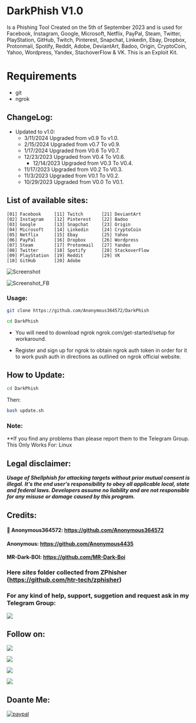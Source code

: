 # DarkPhish V1.0
Is a Phishing Tool Created on the 5th of September 2023 and is used for Facebook, Instagram, Google, Microsoft, Netflix, PayPal, Steam, Twitter, PlayStation, GitHub, Twitch, Pinterest, Snapchat, Linkedin, Ebay, Dropbox, Protonmail, Spotify, Reddit, Adobe, DeviantArt, Badoo, Origin, CryptoCoin, Yahoo, Wordpress, Yandex, StachoverFlow & VK. This is an Exploit Kit.

# Requirements
- git
- ngrok

## ChangeLog:
- Updated to v1.0:
	- 3/11/2024 Upgraded from v0.9 To v1.0.
	- 2/15/2024 Upgraded from v0.7 To v0.9.
	- 1/17/2024 Upgraded from V0.6 To V0.7.
	- 12/23/2023 Upgraded from V0.4 To V0.6.
        - 12/14/2023 Upgraded from V0.3 To V0.4.
	- 11/17/2023 Upgraded from V0.2 To V0.3.
	- 11/3/2023 Upgraded from V0.1 To V0.2.
	- 10/29/2023 Upgraded from V0.0 To V0.1.
   
## List of available sites:
```
[01] Facebook     [11] Twitch       [21] DeviantArt
[02] Instagram    [12] Pinterest    [22] Badoo
[03] Google       [13] Snapchat     [23] Origin
[04] Microsoft    [14] Linkedin     [24] CryptoCoin
[05] Netflix      [15] Ebay         [25] Yahoo
[06] PayPal       [16] Dropbox      [26] Wordpress
[07] Steam        [17] Protonmail   [27] Yandex
[08] Twitter      [18] Spotify      [28] StackoverFlow
[09] PlayStation  [19] Reddit       [29] VK
[10] GitHub       [20] Adobe
```

![Screenshot](screenshot.png)

![Screenshot_FB](screenshot_fb.png)

### Usage:
```bash
git clone https://github.com/Anonymous364572/DarkPhish
```

```bash
cd DarkPhish
```

- You will need to download ngrok ngrok.com/get-started/setup for workaround.

- Register and sign up for ngrok to obtain ngrok auth token in order for it to work push auth in directions as outlined on ngrok official website.


## How to Update:
```bash
cd DarkPhish
```
Then:
```bash
bash update.sh
```

### Note:
**If you find any problems than please report them to the Telegram Group. This Only Works For: Linux

## Legal disclaimer:
***Usage of Shellphish for attacking targets without prior mutual consent is illegal. It's the end user's responsibility to obey all applicable local, state and federal laws. Developers assume no liability and are not responsible for any misuse or damage caused by this program.***

## Credits:
#### 👑 Anonymous364572: https://github.com/Anonymous364572
#### Anonymous: https://github.com/Anonymous4435
#### MR-Dark-BOI: https://github.com/MR-Dark-Boi

### Here ***sites*** folder collected from ZPhisher (https://github.com/htr-tech/zphisher)

### For any kind of help, support, suggetion and request ask in my Telegram Group:
<p align="left">
<a href="https://t.me/JoinOT"><img src="https://img.shields.io/badge/Telegram-Join%20Telegram%20Group-blue.svg?logo=telegram"></a>
</p>

## Follow on:
<p align="left">
<a href="https://github.com/AbirHasan2005"><img src="https://img.shields.io/badge/GitHub-Follow%20on%20GitHub-inactive.svg?logo=github"></a>
</p><p align="left">
<a href="https://twitter.com/AbirHasan2005"><img src="https://img.shields.io/badge/Twitter-Follow%20on%20Twitter-informational.svg?logo=twitter"></a>
</p><p align="left">
<a href="https://facebook.com/AbirHasan2005"><img src="https://img.shields.io/badge/Facebook-Follow%20on%20Facebook-blue.svg?logo=facebook"></a>
</p><p align="left">
<a href="https://instagram.com/AbirHasan2005"><img src="https://img.shields.io/badge/Instagram-Follow%20on%20Instagram-important.svg?logo=instagram"></a>
</p>

## Doante Me:
[![paypal](https://www.paypalobjects.com/en_US/i/btn/btn_donateCC_LG.gif)](https://paypal.me/AbirHasan2005)
